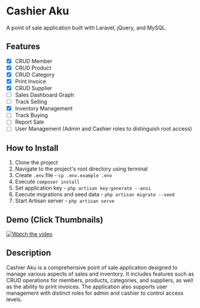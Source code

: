 # Cashier Aku
A point of sale application built with Laravel, jQuery, and MySQL.

## Features
- [x] CRUD Member
- [x] CRUD Product
- [x] CRUD Category
- [x] Print Invoice
- [x] CRUD Supplier
- [ ] Sales Dashboard Graph
- [ ] Track Selling
- [x] Inventory Management
- [ ] Track Buying
- [ ] Report Sale
- [ ] User Management (Admin and Cashier roles to distinguish root access)

## How to Install
1. Clone the project
2. Navigate to the project's root directory using terminal
3. Create `.env` file - `cp .env.example .env`
4. Execute `composer install`
5. Set application key - `php artisan key:generate --ansi`
6. Execute migrations and seed data - `php artisan migrate --seed`
7. Start Artisan server - `php artisan serve`

## Demo (Click Thumbnails)
[![Watch the video](https://jam.dev/cdn-cgi/image/width=1000,quality=100,dpr=1.25/https://cdn-jam-screenshots.jam.dev/565c12278004079504dd95c65ee4f320/screenshot/7fcbd665-c71a-40b2-b87c-96a88123cd84.png)](https://youtu.be/G7x0Wxr9qXA)

## Description
Cashier Aku is a comprehensive point of sale application designed to manage various aspects of sales and inventory. It includes features such as CRUD operations for members, products, categories, and suppliers, as well as the ability to print invoices. The application also supports user management with distinct roles for admin and cashier to control access levels.
